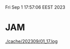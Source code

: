Fri Sep  1 17:57:06 EEST 2023
# JAM
<a href='./cache/202309/01_17.log'>./cache/202309/01_17.log</a>
